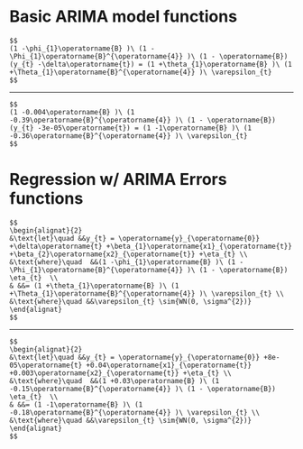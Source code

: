 # Basic ARIMA model functions

    $$
    (1 -\phi_{1}\operatorname{B} )\ (1 -\Phi_{1}\operatorname{B}^{\operatorname{4}} )\ (1 - \operatorname{B}) (y_{t} -\delta\operatorname{t}) = (1 +\theta_{1}\operatorname{B} )\ (1 +\Theta_{1}\operatorname{B}^{\operatorname{4}} )\ \varepsilon_{t}
    $$

---

    $$
    (1 -0.004\operatorname{B} )\ (1 -0.39\operatorname{B}^{\operatorname{4}} )\ (1 - \operatorname{B}) (y_{t} -3e-05\operatorname{t}) = (1 -1\operatorname{B} )\ (1 -0.36\operatorname{B}^{\operatorname{4}} )\ \varepsilon_{t}
    $$

# Regression w/ ARIMA Errors functions

    $$
    \begin{alignat}{2}
    &\text{let}\quad &&y_{t} = \operatorname{y}_{\operatorname{0}} +\delta\operatorname{t} +\beta_{1}\operatorname{x1}_{\operatorname{t}} +\beta_{2}\operatorname{x2}_{\operatorname{t}} +\eta_{t} \\
    &\text{where}\quad  &&(1 -\phi_{1}\operatorname{B} )\ (1 -\Phi_{1}\operatorname{B}^{\operatorname{4}} )\ (1 - \operatorname{B}) \eta_{t}  \\
    & &&= (1 +\theta_{1}\operatorname{B} )\ (1 +\Theta_{1}\operatorname{B}^{\operatorname{4}} )\ \varepsilon_{t} \\
    &\text{where}\quad &&\varepsilon_{t} \sim{WN(0, \sigma^{2})}
    \end{alignat}
    $$

---

    $$
    \begin{alignat}{2}
    &\text{let}\quad &&y_{t} = \operatorname{y}_{\operatorname{0}} +8e-05\operatorname{t} +0.04\operatorname{x1}_{\operatorname{t}} +0.003\operatorname{x2}_{\operatorname{t}} +\eta_{t} \\
    &\text{where}\quad  &&(1 +0.03\operatorname{B} )\ (1 -0.15\operatorname{B}^{\operatorname{4}} )\ (1 - \operatorname{B}) \eta_{t}  \\
    & &&= (1 -1\operatorname{B} )\ (1 -0.18\operatorname{B}^{\operatorname{4}} )\ \varepsilon_{t} \\
    &\text{where}\quad &&\varepsilon_{t} \sim{WN(0, \sigma^{2})}
    \end{alignat}
    $$

